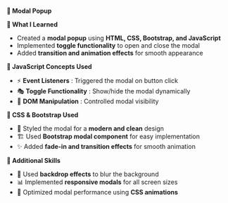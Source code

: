 
**💬 Modal Popup**  

**📖 What I Learned**  
- Created a **modal popup** using **HTML, CSS, Bootstrap, and JavaScript**  
- Implemented **toggle functionality** to open and close the modal  
- Added **transition and animation effects** for smooth appearance  

**📌 JavaScript Concepts Used**  
- ⚡ **Event Listeners** : Triggered the modal on button click  
- 🎭 **Toggle Functionality** : Show/hide the modal dynamically  
- 🔧 **DOM Manipulation** : Controlled modal visibility  

**🎨 CSS & Bootstrap Used**  
- 🎨 Styled the modal for a **modern and clean** design  
- 🏗️ Used **Bootstrap modal component** for easy implementation  
- ✨ Added **fade-in and transition effects** for smooth animation  

**🚀 Additional Skills**  
- 🔄 Used **backdrop effects** to blur the background  
- 📊 Implemented **responsive modals** for all screen sizes  
- 🔧 Optimized modal performance using **CSS animations**  

